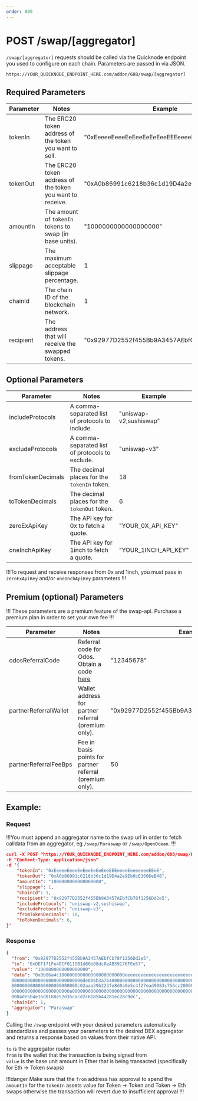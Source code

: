 ```yaml
---
order: 800
---
```


# POST /swap/[aggregator]

`/swap/[aggregator]` requests should be called via the Quicknode endpoint you used to configure on each chain. Parameters are passed in via JSON.

```
https://YOUR_QUICKNODE_ENDPOINT_HERE.com/addon/688/swap/[aggregator]
```

## Required Parameters

| Parameter | Notes                                                     | Example                                      |
| --------- | --------------------------------------------------------- | -------------------------------------------- |
| tokenIn   | The ERC20 token address of the token you want to sell.    | "0xEeeeeEeeeEeEeeEeEeEeeEEEeeeeEeeeeeeeEEeE" |
| tokenOut  | The ERC20 token address of the token you want to receive. | "0xA0b86991c6218b36c1d19D4a2e9Eb0cE3606eB48" |
| amountIn  | The amount of `tokenIn` tokens to swap (in base units).   | "1000000000000000000"                        |
| slippage  | The maximum acceptable slippage percentage.               | 1                                            |
| chainId   | The chain ID of the blockchain network.                   | 1                                            |
| recipient | The address that will receive the swapped tokens.         | "0x92977D2552f455Bb9A3457AEbfCb78f1256Dd2e5" |

## Optional Parameters

| Parameter         | Notes                                           | Example                |
| ----------------- | ----------------------------------------------- | ---------------------- |
| includeProtocols  | A comma-separated list of protocols to include. | "uniswap-v2,sushiswap" |
| excludeProtocols  | A comma-separated list of protocols to exclude. | "uniswap-v3"           |
| fromTokenDecimals | The decimal places for the `tokenIn` token.     | 18                     |
| toTokenDecimals   | The decimal places for the `tokenOut` token.    | 6                      |
| zeroExApiKey      | The API key for 0x to fetch a quote.            | "YOUR_0X_API_KEY"      |
| oneInchApiKey     | The API key for 1inch to fetch a quote.         | "YOUR_1INCH_API_KEY"   |

!!!To request and receive responses from 0x and 1inch, you must pass in `zeroExApiKey` and/or `oneInchApiKey` parameters
!!!

## Premium (optional) Parameters

!!! These parameters are a premium feature of the swap-api. Purchase a premium plan in order to set your own fee
!!!

| Parameter             | Notes                                                                   | Example                                      |
| --------------------- | ----------------------------------------------------------------------- | -------------------------------------------- |
| odosReferralCode      | Referral code for Odos. Obtain a code [here](https://referral.odos.xyz) | "12345678"                                   |
| partnerReferralWallet | Wallet address for partner referral (premium only).                     | "0x92977D2552f455Bb9A3457AEbfCb78f1256Dd2e5" |
| partnerReferralFeeBps | Fee in basis points for partner referral (premium only).                | 50                                           |

## Example:

### Request

!!!You must append an aggregator name to the swap url in order to fetch calldata from an aggregator, eg `/swap/Paraswap` or `/swap/OpenOcean`.
!!!

```json
curl -X POST "https://YOUR_QUICKNODE_ENDPOINT_HERE.com/addon/688/swap/Paraswap"
-H "Content-Type: application/json"
-d '{
    "tokenIn": "0xEeeeeEeeeEeEeeEeEeEeeEEEeeeeEeeeeeeeEEeE",
    "tokenOut": "0xA0b86991c6218b36c1d19D4a2e9Eb0cE3606eB48",
    "amountIn": "1000000000000000000",
    "slippage": 1,
    "chainId": 1,
    "recipient": "0x92977D2552f455Bb9A3457AEbfCb78f1256Dd2e5",
    "includeProtocols": "uniswap-v2,sushiswap",
    "excludeProtocols": "uniswap-v3",
    "fromTokenDecimals": 18,
    "toTokenDecimals": 6,
}'
```

### Response

```json
{
  "from": "0x92977D2552f455Bb9A3457AEbfCb78f1256Dd2e5",
  "to": "0xDEF171Fe48CF0115B1d80b88dc8eAB59176FEe57",
  "value": "1000000000000000000",
  "data": "0x0b86a4c1000000000000000000000000eeeeeeeeeeeeeeeeeeeeeeeeeeeeeeeeeeeeeeee0000000000000000000000
  000000000000000000000000000de0b6b3a764000000000000000000000000000000000000000000000000000000000000c670edf
  8000000000000000000000000c02aaa39b223fe8d0a0e5c4f27ead9083c756cc20000000000000000000000000000000000000000
  0000000000000000000000a0000000000000000000000000000000000000000000000000000000000000000100000000000000000
  0004de5b4e16d0168e52d35cacd2c6185b44281ec28c9dc",
  "chainId": 1,
  "aggregator": "Paraswap"
}
```

Calling the `/swap` endpoint with your desired parameters automatically standardizes and passes your parameters to the desired DEX aggregator and returns a response based on values from their native API.

`to` is the aggregator router </br>
`from` is the wallet that the transaction is being signed from </br>
`value` is the base unit amount in Ether that is being transacted (specifically for Eth -> Token swaps)

!!!danger Make sure that the `from` address has approval to spend the `amountIn` for the `tokenIn` assets value for Token -> Token and Token -> Eth swaps otherwise the transaction will revert due to insufficient approval
!!!

